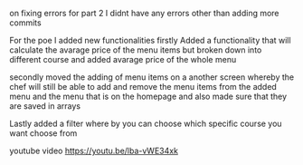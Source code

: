 on fixing errors for part 2 I didnt have any errors other than adding more commits

For the poe I added new functionalities 
firstly Added a functionality that will calculate the avarage price of the menu items but broken down 
into different course and added avarage price of the whole menu 

secondly moved the adding of menu items on a another screen whereby the chef will still be able to add 
and remove the menu items from the added menu and the menu that is on the homepage and also made sure that
they are saved in arrays

Lastly added a filter where by you can choose which specific course you want choose from

youtube video
https://youtu.be/lba-vWE34xk
